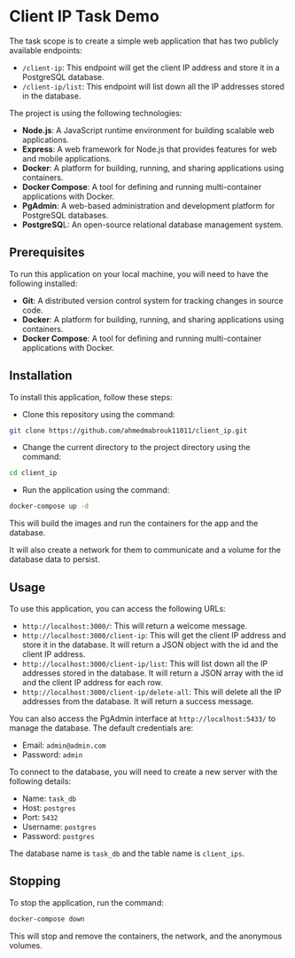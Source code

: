 # Client IP Task Demo

The task scope is to create a simple web application that has two publicly available endpoints:

- `/client-ip`: This endpoint will get the client IP address and store it in a PostgreSQL database.
- `/client-ip/list`: This endpoint will list down all the IP addresses stored in the database.

The project is using the following technologies:

- **Node.js**: A JavaScript runtime environment for building scalable web applications.
- **Express**: A web framework for Node.js that provides features for web and mobile applications.
- **Docker**: A platform for building, running, and sharing applications using containers.
- **Docker Compose**: A tool for defining and running multi-container applications with Docker.
- **PgAdmin**: A web-based administration and development platform for PostgreSQL databases.
- **PostgreSQ**L: An open-source relational database management system.

## Prerequisites

To run this application on your local machine, you will need to have the following installed:

- **Git**: A distributed version control system for tracking changes in source code.
- **Docker**: A platform for building, running, and sharing applications using containers.
- **Docker Compose**: A tool for defining and running multi-container applications with Docker.

## Installation

To install this application, follow these steps:

- Clone this repository using the command:

```bash
git clone https://github.com/ahmedmabrouk11011/client_ip.git
```

- Change the current directory to the project directory using the command:

```bash
cd client_ip
```

- Run the application using the command:
```bash
docker-compose up -d
```

This will build the images and run the containers for the app and the database. 

It will also create a network for them to communicate and a volume for the database data to persist.

## Usage
To use this application, you can access the following URLs:

- `http://localhost:3000/`: This will return a welcome message.
- `http://localhost:3000/client-ip`: This will get the client IP address and store it in the database. It will return a JSON object with the id and the client IP address.
- `http://localhost:3000/client-ip/list`: This will list down all the IP addresses stored in the database. It will return a JSON array with the id and the client IP address for each row.
- `http://localhost:3000/client-ip/delete-all`: This will delete all the IP addresses from the database. It will return a success message.

You can also access the PgAdmin interface at `http://localhost:5433/` to manage the database. The default credentials are:

- Email: `admin@admin.com`
- Password: `admin`

To connect to the database, you will need to create a new server with the following details:

- Name: `task_db`
- Host: `postgres`
- Port: `5432`
- Username: `postgres`
- Password: `postgres`

The database name is `task_db` and the table name is `client_ips`.

## Stopping
To stop the application, run the command:
```bash
docker-compose down
```

This will stop and remove the containers, the network, and the anonymous volumes.

